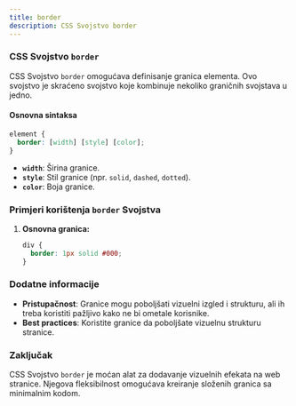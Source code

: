 ```yaml
---
title: border
description: CSS Svojstvo border
---
```


### CSS Svojstvo `border`

CSS Svojstvo `border` omogućava definisanje granica elementa. Ovo svojstvo je skraćeno svojstvo koje kombinuje nekoliko graničnih svojstava u jedno.

#### Osnovna sintaksa

```css
element {
  border: [width] [style] [color];
}
```

- **`width`**: Širina granice.
- **`style`**: Stil granice (npr. `solid`, `dashed`, `dotted`).
- **`color`**: Boja granice.

### Primjeri korištenja `border` Svojstva

1. **Osnovna granica:**

   ```css
   div {
     border: 1px solid #000;
   }
   ```

### Dodatne informacije

- **Pristupačnost**: Granice mogu poboljšati vizuelni izgled i strukturu, ali ih treba koristiti pažljivo kako ne bi ometale korisnike.
- **Best practices**: Koristite granice da poboljšate vizuelnu strukturu stranice.

### Zaključak

CSS Svojstvo `border` je moćan alat za dodavanje vizuelnih efekata na web stranice. Njegova fleksibilnost omogućava kreiranje složenih granica sa minimalnim kodom.
